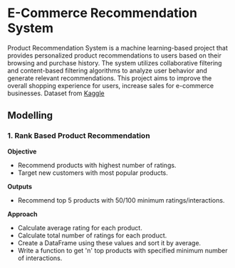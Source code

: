 # E-Commerce Recommendation System
Product Recommendation System is a machine learning-based project that provides personalized product recommendations to users based on their browsing and purchase history. The system utilizes collaborative filtering and content-based filtering algorithms to analyze user behavior and generate relevant recommendations. This project aims to improve the overall shopping experience for users, increase sales for e-commerce businesses.
Dataset from [Kaggle](https://www.kaggle.com/datasets/vibivij/amazon-electronics-rating-datasetrecommendation)

## Modelling
### **1. Rank Based Product Recommendation**
**Objective**
* Recommend products with highest number of ratings.
* Target new customers with most popular products.

**Outputs**
* Recommend top 5 products with 50/100 minimum ratings/interactions.

**Approach**
* Calculate average rating for each product.
* Calculate total number of ratings for each product.
* Create a DataFrame using these values and sort it by average.
* Write a function to get 'n' top products with specified minimum number of interactions.
